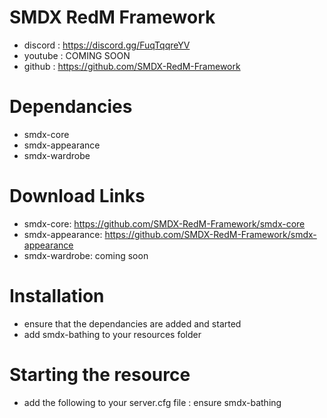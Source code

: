 # SMDX RedM Framework
- discord : https://discord.gg/FuqTqqreYV
- youtube : COMING SOON
- github : https://github.com/SMDX-RedM-Framework

# Dependancies
- smdx-core
- smdx-appearance
- smdx-wardrobe

# Download Links
- smdx-core: https://github.com/SMDX-RedM-Framework/smdx-core
- smdx-appearance: https://github.com/SMDX-RedM-Framework/smdx-appearance
- smdx-wardrobe: coming soon

# Installation
- ensure that the dependancies are added and started
- add smdx-bathing to your resources folder

# Starting the resource
- add the following to your server.cfg file : ensure smdx-bathing